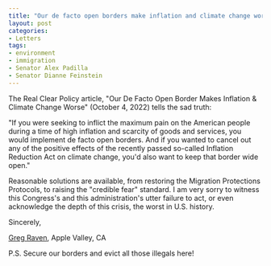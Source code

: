 ```yaml
---
title: "Our de facto open borders make inflation and climate change worse"
layout: post
categories:
- Letters
tags:
- environment
- immigration
- Senator Alex Padilla
- Senator Dianne Feinstein
---
```


The Real Clear Policy article, "Our De Facto Open Border Makes Inflation &amp; Climate Change Worse" (October 4, 2022) tells the sad truth:

"If you were seeking to inflict the maximum pain on the American people during a time of high inflation and scarcity of goods and services, you would implement de facto open borders. And if you wanted to cancel out any of the positive effects of the recently passed so-called Inflation Reduction Act on climate change, you'd also want to keep that border wide open."

Reasonable solutions are available, from restoring the Migration Protections Protocols, to raising the "credible fear" standard. I am very sorry to witness this Congress's and this administration's utter failure to act, or even acknowledge the depth of this crisis, the worst in U.S. history.

Sincerely,

[Greg Raven](https://www.gregraven.org/), Apple Valley, CA

P.S. Secure our borders and evict all those illegals here!